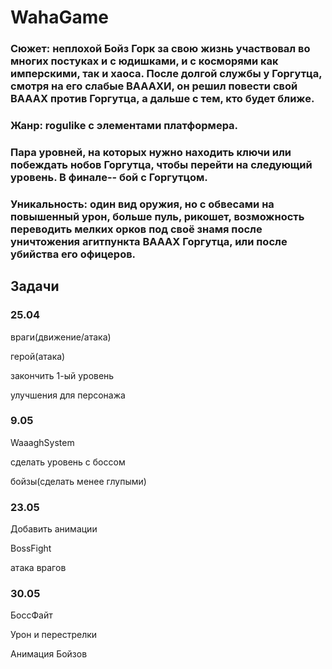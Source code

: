 # WahaGame
### Сюжет: неплохой Бойз Горк за свою жизнь участвовал во многих постуках и с юдишками, и с косморями как имперскими, так и хаоса. После долгой службы у Горгутца, смотря на его слабые ВАААХИ, он решил повести свой ВАААХ против Горгутца, а дальше с тем, кто будет ближе.

### Жанр: rogulike с элементами платформера.

### Пара уровней, на которых нужно находить ключи или побеждать нобов Горгутца, чтобы перейти на следующий уровень. В финале-- бой с Горгутцом.

### Уникальность: один вид оружия, но с обвесами на повышенный урон, больше пуль, рикошет, возможность переводить мелких орков под своё знамя после уничтожения агитпункта ВАААХ Горгутца, или после убийства его офицеров.
## Задачи
### 25.04
враги(движение/атака)

герой(атака)

закончить 1-ый уровень

улучшения для персонажа

### 9.05
WaaaghSystem

сделать уровень с боссом

бойзы(сделать менее глупыми)

### 23.05
Добавить анимации

BossFight

атака врагов

### 30.05
БоссФайт

Урон и перестрелки

Анимация Бойзов

